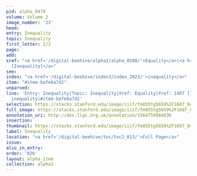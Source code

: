 ```yaml
---
pid: alpha_0470
volume: Volume 2
image_number: '23'
head: 
entry: Inequality
topic: Inequality
first_letter: I/J
page: 
add: 
xref: "<a href='/digital-beehive/alpha2/alpha_0288/'>Equality</a>|<a href='/digital-beehive/toc/toc2_275/'>1407
  [Inequality]</a>"
see: 
index: "<a href='/digital-beehive/index3/index_2023/'>inequality</a>"
item: "#item-bafe6a7d2"
unparsed: 
line: 'Entry: Inequality|Topic: Inequality|Xref: Equality|Xref: 1407 [Inequality]|Index:
  inequality|#item-bafe6a7d2'
selection: https://stacks.stanford.edu/image/iiif/fm855tg5659%2F1607_0490/279,518,3040,403/full/0/default.jpg
full_image: https://stacks.stanford.edu/image/iiif/fm855tg5659%2F1607_0490/full/full/0/default.jpg
annotation_uri: http://dev.llgc.org.uk/annotation/1564759984636
insertion: 
thumbnail: https://stacks.stanford.edu/image/iiif/fm855tg5659%2F1607_0490/279,518,600,180/250,/0/default.jpg
label: Inequality
location: "<a href='/digital-beehive/toc/toc2_013/'>Full Page</a>"
issue: 
also_in_entry: 
order: '026'
layout: alpha_item
collection: alpha3
---
```

